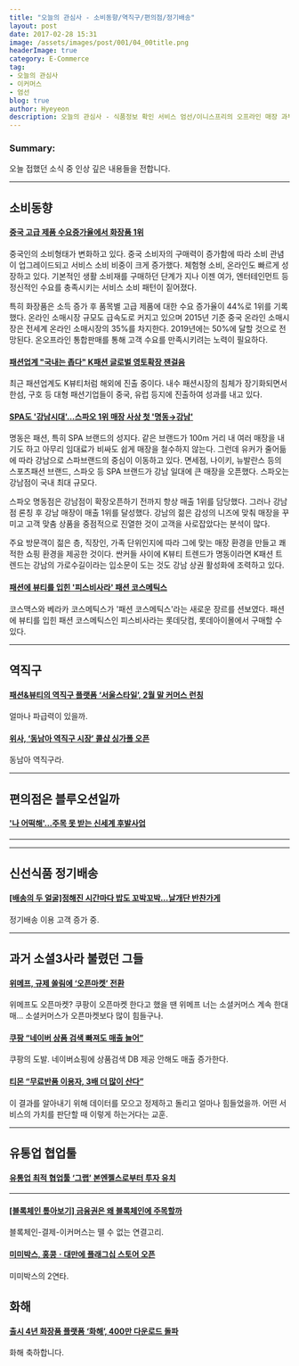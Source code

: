 ```yaml
---
title: "오늘의 관심사 - 소비동향/역직구/편의점/정기배송"
layout: post
date: 2017-02-28 15:31
image: /assets/images/post/001/04_00title.png
headerImage: true
category: E-Commerce
tag:
- 오늘의 관심사
- 이커머스
- 엄선
blog: true
author: Hyeyeon
description: 오늘의 관심사 - 식품정보 확인 서비스 엄선/이니스프리의 오프라인 매장 과부하
---
```


### Summary:

오늘 접했던 소식 중 인상 깊은 내용들을 전합니다.

---


## 소비동향

#### [중국 고급 제품 수요증가율에서 화장품 1위](http://www.thebk.co.kr/news/articleView.html?idxno=182500)

중국인의 소비형태가 변화하고 있다. 중국 소비자의 구매력이 증가함에 따라 소비 관념이 업그레이드되고 서비스 소비 비중이 크게 증가했다. 체험형 소비, 온라인도 빠르게 성장하고 있다. 기본적인 생활 소비재를 구매하던 단계가 지나 이젠 여가, 엔터테인먼트 등 정신적인 수요를 충족시키는 서비스 소비 패턴이 짙어졌다.

특히 화장품은 소득 증가 후 품목별 고급 제품에 대한 수요 증가율이 44%로 1위를 기록했다. 온라인 소매시장 규모도 급속도로 커지고 있으며 2015년 기준 중국 온라인 소매시장은 전세계 온라인 소매시장의 35%를 차지한다. 2019년에는 50%에 달할 것으로 전망된다. 온오프라인 통합판매를 통해 고객 수요를 만족시키려는 노력이 필요하다.

#### [패션업계 "국내는 좁다" K패션 글로벌 영토확장 잰걸음](http://www.fnnews.com/news/201702261639160061)

최근 패션업계도 K뷰티처럼 해외에 진출 중이다. 내수 패션시장의 침체가 장기화되면서 한섬, 구호 등 대형 패션기업들이 중국, 유럽 등지에 진출하여 성과를 내고 있다.

#### [SPA도 '강남시대'…스파오 1위 매장 사상 첫 '명동→강남'](http://news1.kr/articles/?2920011)

명동은 패션, 특히 SPA 브랜드의 성지다. 같은 브랜드가 100m 거리 내 여러 매장을 내기도 하고 아무리 임대료가 비싸도 쉽게 매장을 철수하지 않는다. 그런데 유커가 줄어듦에 따라 강남으로 스파브랜드의 중심이 이동하고 있다. 면세점, 나이키, 뉴발란스 등의 스포츠패션 브랜드, 스파오 등 SPA 브랜드가 강남 일대에 큰 매장을 오픈했다. 스파오는 강남점이 국내 최대 규모다.

스파오 명동점은 강남점이 확장오픈하기 전까지 항상 매출 1위를 담당했다. 그러나 강남점 론칭 후 강남 매장이 매출 1위를 달성했다. 강남의 젊은 감성의 니즈에 맞춰 매장을 꾸미고 고객 맞춤 상품을 중점적으로 진열한 것이 고객을 사로잡았다는 분석이 많다.

주요 방문객이 젊은 층, 직장인, 가족 단위인지에 따라 그에 맞는 매장 환경을 만들고 쾌적한 쇼핑 환경을 제공한 것이다. 싼커들 사이에 K뷰티 트렌드가 명동이라면 K패션 트렌드는 강남의 가로수길이라는 입소문이 도는 것도 강남 상권 활성화에 조력하고 있다.


#### [패션에 뷰티를 입힌 '피스비사라' 패션 코스메틱스](http://www.gokorea.kr/news/articleView.html?idxno=12850)

코스맥스와 베라카 코스메틱스가 '패션 코스메틱스'라는 새로운 장르를 션보였다. 패션에 뷰티를 입힌 패션 코스메틱스인 피스비사라는 롯데닷컴, 롯데아이몰에서 구매할 수 있다.

---

## 역직구

#### [패션&뷰티의 역직구 플랫폼 ‘서울스타일’, 2월 말 커머스 런칭](http://sbscnbc.sbs.co.kr/read.jsp?pmArticleId=10000848766)

얼마나 파급력이 있을까.

#### [위사, ‘동남아 역직구 시장’ 콜샵 싱가폴 오픈](http://www.etnews.com/20170228000078)

동남아 역직구라.

---

## 편의점은 블루오션일까

#### ['나 어떡해'…주목 못 받는 신세계 후발사업](http://www.sisaon.co.kr/news/articleView.html?idxno=52897)

---

---

## 신선식품 정기배송

#### [[배송의 두 얼굴]정해진 시간마다 밥도 꼬박꼬박…날개단 반찬가게](http://view.asiae.co.kr/news/view.htm?idxno=2017022617022635303)

정기배송 이용 고객 증가 중.

---

## 과거 소셜3사라 불렸던 그들

#### [위메프, 규제 쏠림에 ‘오픈마켓’ 전환](http://www.zdnet.co.kr/news/news_view.asp?artice_id=20170227090822)

위메프도 오픈마켓? 쿠팡이 오픈마켓 한다고 했을 땐 위메프 너는 소셜커머스 계속 한대매... 소셜커머스가 오픈마켓보다 많이 힘들구나.

#### [쿠팡 “네이버 상품 검색 빠져도 매출 늘어”](http://www.zdnet.co.kr/news/news_view.asp?artice_id=20170227102251)

쿠팡의 도발. 네이버쇼핑에 상품검색 DB 제공 안해도 매출 증가한다.

#### [티몬 “무료반품 이용자, 3배 더 많이 산다”](http://www.zdnet.co.kr/news/news_view.asp?artice_id=20170227182618)

이 결과를 알아내기 위해 데이터를 모으고 정제하고 돌리고 얼마나 힘들었을까. 어떤 서비스의 가치를 판단할 때 이렇게 하는거다는 교훈.

---

## 유통업 협업툴

#### [유통업 최적 협업툴 ‘그랩’ 본엔젤스로부터 투자 유치](http://www.venturesquare.net/744011)

---

#### [[블록체인 톺아보기] 금융권은 왜 블록체인에 주목할까](http://www.bloter.net/archives/272715)

블록체인-결제-이커머스는 뗄 수 없는 연결고리.

#### [미미박스, 홍콩ㆍ대만에 플래그십 스토어 오픈](http://www.etoday.co.kr/news/section/newsview.php?idxno=1461535)

미미박스의 2연타.


## 화해

#### [출시 4년 화장품 플랫폼 ‘화해’, 400만 다운로드 돌파](http://platum.kr/archives/76770)

화해 축하합니다.
